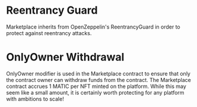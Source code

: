 # Reentrancy Guard

Marketplace inherits from OpenZeppelin's ReentrancyGuard in order to protect against reentrancy attacks.

# OnlyOwner Withdrawal

OnlyOwner modifier is used in the Marketplace contract to ensure that only the contract owner can withdraw funds from the contract. The Marketplace contract accrues 1 MATIC per NFT minted on the platform. While this may seem like a small amount, it is certainly worth protecting for any platform with ambitions to scale!
